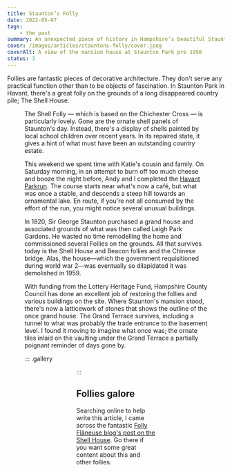 ```yaml
---
title: Staunton’s Folly
date: 2022-05-07
tags:
	- the past
summary: An unexpected piece of history in Hampshire’s beautiful Staunton Park.
cover: /images/articles/stauntons-folly/cover.jpeg
coverAlt: A view of the mansion house at Staunton Park pre 1950
status: 3
---
```

Follies are fantastic pieces of decorative architecture. They don't serve any practical function other than to be objects of fascination. In Staunton Park in Havant, there's a great folly on the grounds of a long disappeared country pile; The Shell House.

<figure url="/images/articles/stauntons-folly/shell-house.jpeg" caption="The Shell House folly at Staunton Park, Havant.">

The Shell Folly — which is based on the Chichester Cross — is particularly lovely. Gone are the ornate shell panels of Staunton's day. Instead, there's a display of shells painted by local school children over recent years. In its repaired state, it gives a hint of what must have been an outstanding country estate. 

This weekend we spent time with Katie's cousin and family. On Saturday morning, in an attempt to burn off too much cheese and booze the night before, Andy and I completed the [Havant Parkrun](https://www.strava.com/activities/7100841660). The course starts near what's now a café, but what was once a stable, and descends a steep hill towards an ornamental lake. En route, if you're not all consumed by the effort of the run, you might notice several unusual buildings.

In 1820, Sir George Staunton purchased a grand house and associated grounds of what was then called Leigh Park Gardens. He wasted no time remodelling the home and commissioned several Follies on the grounds. All that survives today is the Shell House and Beacon follies and the Chinese bridge. Alas, the house—which the government requisitioned during world war 2—was eventually so dilapidated it was demolished in 1959. 

With funding from the Lottery Heritage Fund, Hampshire County Council has done an excellent job of restoring the follies and various buildings on the site. Where Staunton's mansion stood, there's now a latticework of stones that shows the outline of the once grand house. The Grand Terrace survives, including a tunnel to what was probably the trade entrance to the basement level. I found it moving to imagine what once was; the ornate tiles inlaid on the vaulting under the Grand Terrace a partially poignant reminder of days gone by. 

::: .gallery 
<figure url="/images/articles/stauntons-folly/grand-terrace.jpeg" caption="The view from the Grand Terrace towards the ornamental lake.">

<figure url="/images/articles/stauntons-folly/house-outline.jpeg" caption="The latticework of stones which show where the many rooms of the mansion once stood.">

<figure url="/images/articles/stauntons-folly/vaults.jpeg" caption="Rootwo under the vaulted walkway that runs under the Grand Terrace. On the floor, you can see the gorgeous inlaid tiles; a reminder of a once great house.">
:::

## Follies galore
Searching online to help write this article, I came across the fantastic [Folly Flâneuse blog's post on the Shell House](https://thefollyflaneuse.com/the-shell-house-leigh-park-havant-hampshire/). Go there if you want some great content about this and other follies. 

